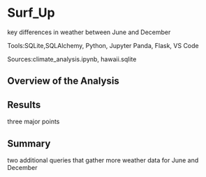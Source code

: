 # Surf_Up
key differences in weather between June and December

Tools:SQLite,SQLAlchemy, Python, Jupyter Panda, Flask, VS Code

Sources:climate_analysis.ipynb, hawaii.sqlite
## Overview of the Analysis

## Results
three major points

## Summary
two additional queries that gather more weather data for June and December
